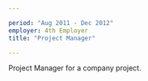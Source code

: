 ```yaml
---

period: "Aug 2011 - Dec 2012"
employer: 4th Employer 
title: "Project Manager"

---
```


Project Manager for a company project.